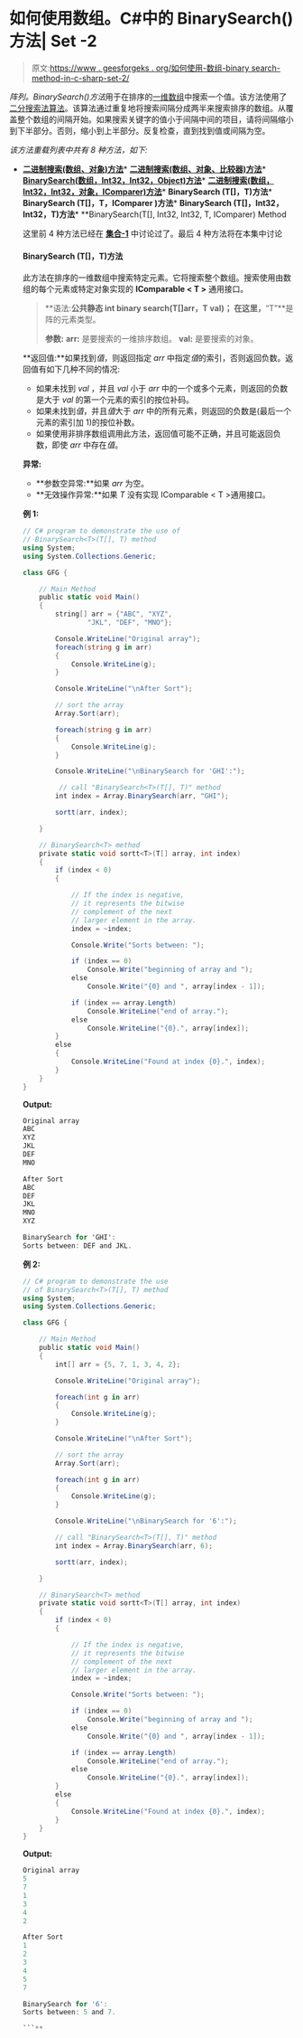 # 如何使用数组。C#中的 BinarySearch()方法| Set -2

> 原文:[https://www . geesforgeks . org/如何使用-数组-binary search-method-in-c-sharp-set-2/](https://www.geeksforgeeks.org/how-to-use-array-binarysearch-method-in-c-sharp-set-2/)

*阵列。BinarySearch()方法*用于在排序的[一维数组](https://www.geeksforgeeks.org/c-sharp-arrays/)中搜索一个值。该方法使用了[二分搜索法算法](https://www.geeksforgeeks.org/binary-search/)。该算法通过重复地将搜索间隔分成两半来搜索排序的数组。从覆盖整个数组的间隔开始。如果搜索关键字的值小于间隔中间的项目，请将间隔缩小到下半部分。否则，缩小到上半部分。反复检查，直到找到值或间隔为空。

*该方法重载列表中共有 8 种方法，如下:*

*   **[二进制搜索(数组、对象)方法](https://www.geeksforgeeks.org/how-to-use-array-binarysearch-method-in-c-sharp-set-1/#1st)***   **[二进制搜索(数组、对象、比较器)方法](https://www.geeksforgeeks.org/how-to-use-array-binarysearch-method-in-c-sharp-set-1/#2nd)***   **[BinarySearch(数组，Int32，Int32，Object)方法](https://www.geeksforgeeks.org/how-to-use-array-binarysearch-method-in-c-sharp-set-1/#3rd)***   **[二进制搜索(数组，Int32，Int32，对象，IComparer)方法](https://www.geeksforgeeks.org/how-to-use-array-binarysearch-method-in-c-sharp-set-1/#4th)***   **BinarySearch <t>(T[]，T)方法</t>***   **BinarySearch <t>(T[]，T，IComparer <t>)方法</t></t>***   **BinarySearch <t>(T[]，Int32，Int32，T)方法</t>***   **BinarySearch<T>(T[], Int32, Int32, T, IComparer<T>) Method

    这里前 4 种方法已经在 **[集合-1](https://www.geeksforgeeks.org/how-to-use-array-binarysearch-method-in-c-sharp-set-1/)** 中讨论过了。最后 4 种方法将在本集中讨论

    #### BinarySearch <t>(T[]，T)方法</t>

    此方法在排序的一维数组中搜索特定元素。它将搜索整个数组。搜索使用由数组的每个元素或特定对象实现的 **IComparable < T >** 通用接口。

    > **语法:**公共静态 int binary search<T>(T[]arr，T val)；
    > 在这里，**“T”**是阵的元素类型。
    > 
    > **参数:**
    > **arr:** 是要搜索的一维排序数组。
    > **val:** 是要搜索的对象。

    **返回值:**如果找到*值*，则返回指定 *arr* 中指定*值*的索引，否则返回负数。返回值有如下几种不同的情况:

    *   如果未找到 *val* ，并且 *val* 小于 *arr* 中的一个或多个元素，则返回的负数是大于 *val* 的第一个元素的索引的按位补码。
    *   如果未找到*值*，并且*值*大于 *arr* 中的所有元素，则返回的负数是(最后一个元素的索引加 1)的按位补数。
    *   如果使用非排序数组调用此方法，返回值可能不正确，并且可能返回负数，即使 *arr* 中存在*值*。

    **异常:**

    *   **参数空异常:**如果 *arr* 为空。
    *   **无效操作异常:**如果 *T* 没有实现 IComparable < T >通用接口。

    **例 1:**

    ```cs
    // C# program to demonstrate the use of 
    // BinarySearch<T>(T[], T) method
    using System;
    using System.Collections.Generic;

    class GFG {

        // Main Method
        public static void Main()
        {
            string[] arr = {"ABC", "XYZ",
                    "JKL", "DEF", "MNO"};

            Console.WriteLine("Original array");
            foreach(string g in arr)
            {
                Console.WriteLine(g);
            }

            Console.WriteLine("\nAfter Sort");

            // sort the array
            Array.Sort(arr);

            foreach(string g in arr)
            {
                Console.WriteLine(g);
            }

            Console.WriteLine("\nBinarySearch for 'GHI':");

             // call "BinarySearch<T>(T[], T)" method
            int index = Array.BinarySearch(arr, "GHI");

            sortt(arr, index);

        }

        // BinarySearch<T> method
        private static void sortt<T>(T[] array, int index)
        {
            if (index < 0) 
            {

                // If the index is negative, 
                // it represents the bitwise
                // complement of the next 
                // larger element in the array.
                index = ~index;

                Console.Write("Sorts between: ");

                if (index == 0)
                    Console.Write("beginning of array and ");
                else
                    Console.Write("{0} and ", array[index - 1]);

                if (index == array.Length)
                    Console.WriteLine("end of array.");
                else
                    Console.WriteLine("{0}.", array[index]);
            }
            else 
            {
                Console.WriteLine("Found at index {0}.", index);
            }
        }
    }
    ```

    **Output:**

    ```cs
    Original array
    ABC
    XYZ
    JKL
    DEF
    MNO

    After Sort
    ABC
    DEF
    JKL
    MNO
    XYZ

    BinarySearch for 'GHI':
    Sorts between: DEF and JKL.

    ```

    **例 2:**

    ```cs
    // C# program to demonstrate the use 
    // of BinarySearch<T>(T[], T) method
    using System;
    using System.Collections.Generic;

    class GFG {

        // Main Method
        public static void Main()
        {
            int[] arr = {5, 7, 1, 3, 4, 2};

            Console.WriteLine("Original array");

            foreach(int g in arr)
            {
                Console.WriteLine(g);
            }

            Console.WriteLine("\nAfter Sort");

            // sort the array
            Array.Sort(arr);

            foreach(int g in arr)
            {
                Console.WriteLine(g);
            }

            Console.WriteLine("\nBinarySearch for '6':");

            // call "BinarySearch<T>(T[], T)" method
            int index = Array.BinarySearch(arr, 6);

            sortt(arr, index);

        }

        // BinarySearch<T> method
        private static void sortt<T>(T[] array, int index)
        {
            if (index < 0) 
            {

                // If the index is negative,
                // it represents the bitwise
                // complement of the next 
                // larger element in the array.
                index = ~index;

                Console.Write("Sorts between: ");

                if (index == 0)
                    Console.Write("beginning of array and ");
                else
                    Console.Write("{0} and ", array[index - 1]);

                if (index == array.Length)
                    Console.WriteLine("end of array.");
                else
                    Console.WriteLine("{0}.", array[index]);
            }
            else 
            {
                Console.WriteLine("Found at index {0}.", index);
            }
        }
    }
    ```

    **Output:**

    ```cs
    Original array
    5
    7
    1
    3
    4
    2

    After Sort
    1
    2
    3
    4
    5
    7

    BinarySearch for '6':
    Sorts between: 5 and 7.

    ```**